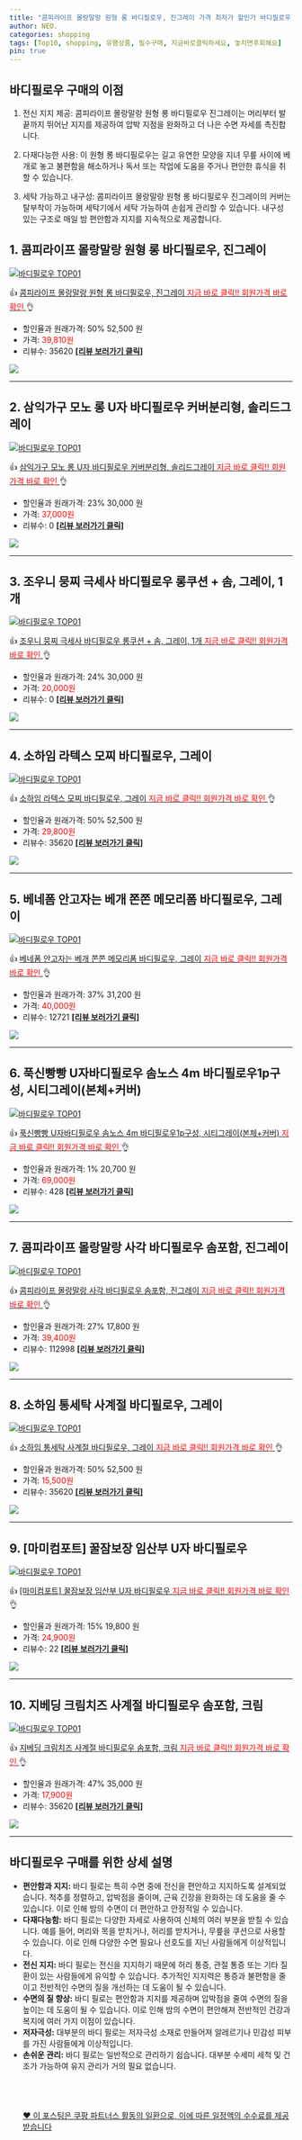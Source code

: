 ```yaml
---
title: "콤피라이프 몰랑말랑 원형 롱 바디필로우, 진그레이 가격 최저가 할인가 바디필로우 최저가 추천 제품 비교"
author: NEO.
categories: shopping
tags: [Top10, shopping, 유행상품, 필수구매, 지금바로클릭하세요, 놓치면후회해요]
pin: true
---
```

## 바디필로우 구매의 이점
1. 전신 지지 제공: 콤피라이프 몰랑말랑 원형 롱 바디필로우 진그레이는 머리부터 발끝까지 뛰어난 지지를 제공하여 압박 지점을 완화하고 더 나은 수면 자세를 촉진합니다.

2. 다재다능한 사용: 이 원형 롱 바디필로우는 길고 유연한 모양을 지녀 무릎 사이에 베개로 놓고 불편함을 해소하거나 독서 또는 작업에 도움을 주거나 편안한 휴식을 취할 수 있습니다.

3. 세탁 가능하고 내구성: 콤피라이프 몰랑말랑 원형 롱 바디필로우 진그레이의 커버는 탈부착이 가능하며 세탁기에서 세탁 가능하여 손쉽게 관리할 수 있습니다. 내구성 있는 구조로 매일 밤 편안함과 지지를 지속적으로 제공합니다.

   

## 1. 콤피라이프 몰랑말랑 원형 롱 바디필로우, 진그레이

[![바디필로우 TOP01](https://thumbnail10.coupangcdn.com/thumbnails/remote/490x490ex/image/rs_quotation_api/3zl8bwtn/a58139ca3cdb458cad0f3b43370eace1.jpg)](https://link.coupang.com/re/AFFSDP?lptag=AF3617701&subid=GithubCoopas&pageKey=5499114866&traceid=V0-153&itemId=12554911849&vendorItemId=75876931682)


👍 [콤피라이프 몰랑말랑 원형 롱 바디필로우, 진그레이 <font color=red> 지금 바로 클릭!! 회원가격 바로 확인 </font> ](https://link.coupang.com/re/AFFSDP?lptag=AF3617701&subid=GithubCoopas&pageKey=5499114866&traceid=V0-153&itemId=12554911849&vendorItemId=75876931682) 👌 


- 할인율과 원래가격: 50%  52,500   원
- 가격: <span style='color:red'>39,810원</span>
- 리뷰수: 35620  [**[리뷰 보러가기 클릭]**](https://link.coupang.com/re/AFFSDP?lptag=AF3617701&subid=GithubCoopas&pageKey=5499114866&traceid=V0-153&itemId=12554911849&vendorItemId=75876931682)

[![](/discount_price.png)](https://link.coupang.com/re/AFFSDP?lptag=AF3617701&subid=GithubCoopas&pageKey=5499114866&traceid=V0-153&itemId=12554911849&vendorItemId=75876931682)

---


   

## 2. 삼익가구 모노 롱 U자 바디필로우 커버분리형, 솔리드그레이

[![바디필로우 TOP01](https://thumbnail6.coupangcdn.com/thumbnails/remote/490x490ex/image/retail/images/2023/08/02/10/3/36fc75d3-85d7-4f61-92dc-dcdc3cca5960.jpg)](https://link.coupang.com/re/AFFSDP?lptag=AF3617701&subid=GithubCoopas&pageKey=7475371728&traceid=V0-153&itemId=19514446901&vendorItemId=86760744781)


👍 [삼익가구 모노 롱 U자 바디필로우 커버분리형, 솔리드그레이 <font color=red> 지금 바로 클릭!! 회원가격 바로 확인 </font> ](https://link.coupang.com/re/AFFSDP?lptag=AF3617701&subid=GithubCoopas&pageKey=7475371728&traceid=V0-153&itemId=19514446901&vendorItemId=86760744781) 👌 


- 할인율과 원래가격: 23%  30,000   원
- 가격: <span style='color:red'>37,000원</span>
- 리뷰수: 0  [**[리뷰 보러가기 클릭]**](https://link.coupang.com/re/AFFSDP?lptag=AF3617701&subid=GithubCoopas&pageKey=7475371728&traceid=V0-153&itemId=19514446901&vendorItemId=86760744781)

[![](/discount_price.png)](https://link.coupang.com/re/AFFSDP?lptag=AF3617701&subid=GithubCoopas&pageKey=7475371728&traceid=V0-153&itemId=19514446901&vendorItemId=86760744781)

---


   

## 3. 조우니 뭉찌 극세사 바디필로우 롱쿠션 + 솜, 그레이, 1개

[![바디필로우 TOP01](https://thumbnail6.coupangcdn.com/thumbnails/remote/490x490ex/image/retail/images/79020519211571-d1c9b58d-81d7-4537-bef2-bf450ee53101.jpg)](https://link.coupang.com/re/AFFSDP?lptag=AF3617701&subid=GithubCoopas&pageKey=1375988353&traceid=V0-153&itemId=2409264932&vendorItemId=70403826064)


👍 [조우니 뭉찌 극세사 바디필로우 롱쿠션 + 솜, 그레이, 1개 <font color=red> 지금 바로 클릭!! 회원가격 바로 확인 </font> ](https://link.coupang.com/re/AFFSDP?lptag=AF3617701&subid=GithubCoopas&pageKey=1375988353&traceid=V0-153&itemId=2409264932&vendorItemId=70403826064) 👌 


- 할인율과 원래가격: 24%  30,000   원
- 가격: <span style='color:red'>20,000원</span>
- 리뷰수: 0  [**[리뷰 보러가기 클릭]**](https://link.coupang.com/re/AFFSDP?lptag=AF3617701&subid=GithubCoopas&pageKey=1375988353&traceid=V0-153&itemId=2409264932&vendorItemId=70403826064)

[![](/discount_price.png)](https://link.coupang.com/re/AFFSDP?lptag=AF3617701&subid=GithubCoopas&pageKey=1375988353&traceid=V0-153&itemId=2409264932&vendorItemId=70403826064)

---


   

## 4. 소하임 라텍스 모찌 바디필로우, 그레이

[![바디필로우 TOP01](https://thumbnail6.coupangcdn.com/thumbnails/remote/490x490ex/image/retail/images/2023/07/21/14/5/80f4c4cc-975a-49d1-b231-e5296eb5a937.jpg)](https://link.coupang.com/re/AFFSDP?lptag=AF3617701&subid=GithubCoopas&pageKey=6146535155&traceid=V0-153&itemId=11832983780&vendorItemId=86647996313)


👍 [소하임 라텍스 모찌 바디필로우, 그레이 <font color=red> 지금 바로 클릭!! 회원가격 바로 확인 </font> ](https://link.coupang.com/re/AFFSDP?lptag=AF3617701&subid=GithubCoopas&pageKey=6146535155&traceid=V0-153&itemId=11832983780&vendorItemId=86647996313) 👌 


- 할인율과 원래가격: 50%  52,500   원
- 가격: <span style='color:red'>29,800원</span>
- 리뷰수: 35620  [**[리뷰 보러가기 클릭]**](https://link.coupang.com/re/AFFSDP?lptag=AF3617701&subid=GithubCoopas&pageKey=6146535155&traceid=V0-153&itemId=11832983780&vendorItemId=86647996313)

[![](/discount_price.png)](https://link.coupang.com/re/AFFSDP?lptag=AF3617701&subid=GithubCoopas&pageKey=6146535155&traceid=V0-153&itemId=11832983780&vendorItemId=86647996313)

---


   

## 5. 베네폼 안고자는 베개 쫀쫀 메모리폼 바디필로우, 그레이

[![바디필로우 TOP01](https://thumbnail10.coupangcdn.com/thumbnails/remote/490x490ex/image/retail/images/6079320009294090-e0199101-b91b-4991-92d8-03e39be43fc4.jpg)](https://link.coupang.com/re/AFFSDP?lptag=AF3617701&subid=GithubCoopas&pageKey=7099724141&traceid=V0-153&itemId=17718686565&vendorItemId=84883522043)


👍 [베네폼 안고자는 베개 쫀쫀 메모리폼 바디필로우, 그레이 <font color=red> 지금 바로 클릭!! 회원가격 바로 확인 </font> ](https://link.coupang.com/re/AFFSDP?lptag=AF3617701&subid=GithubCoopas&pageKey=7099724141&traceid=V0-153&itemId=17718686565&vendorItemId=84883522043) 👌 


- 할인율과 원래가격: 37%  31,200   원
- 가격: <span style='color:red'>40,000원</span>
- 리뷰수: 12721  [**[리뷰 보러가기 클릭]**](https://link.coupang.com/re/AFFSDP?lptag=AF3617701&subid=GithubCoopas&pageKey=7099724141&traceid=V0-153&itemId=17718686565&vendorItemId=84883522043)

[![](/discount_price.png)](https://link.coupang.com/re/AFFSDP?lptag=AF3617701&subid=GithubCoopas&pageKey=7099724141&traceid=V0-153&itemId=17718686565&vendorItemId=84883522043)

---


   

## 6. 푹신빵빵 U자바디필로우 솜노스 4m 바디필로우1p구성, 시티그레이(본체+커버)

[![바디필로우 TOP01](https://thumbnail6.coupangcdn.com/thumbnails/remote/490x490ex/image/vendor_inventory/81ed/93eef528627bfda7221d7da6fb7d6254a8a73e27fae68a6b3973cb32a37e.png)](https://link.coupang.com/re/AFFSDP?lptag=AF3617701&subid=GithubCoopas&pageKey=7374874183&traceid=V0-153&itemId=19032759744&vendorItemId=86039616351)


👍 [푹신빵빵 U자바디필로우 솜노스 4m 바디필로우1p구성, 시티그레이(본체+커버) <font color=red> 지금 바로 클릭!! 회원가격 바로 확인 </font> ](https://link.coupang.com/re/AFFSDP?lptag=AF3617701&subid=GithubCoopas&pageKey=7374874183&traceid=V0-153&itemId=19032759744&vendorItemId=86039616351) 👌 


- 할인율과 원래가격: 1%  20,700   원
- 가격: <span style='color:red'>69,000원</span>
- 리뷰수: 428  [**[리뷰 보러가기 클릭]**](https://link.coupang.com/re/AFFSDP?lptag=AF3617701&subid=GithubCoopas&pageKey=7374874183&traceid=V0-153&itemId=19032759744&vendorItemId=86039616351)

[![](/discount_price.png)](https://link.coupang.com/re/AFFSDP?lptag=AF3617701&subid=GithubCoopas&pageKey=7374874183&traceid=V0-153&itemId=19032759744&vendorItemId=86039616351)

---


   

## 7. 콤피라이프 몰랑말랑 사각 바디필로우 솜포함, 진그레이

[![바디필로우 TOP01](https://thumbnail7.coupangcdn.com/thumbnails/remote/490x490ex/image/retail/images/2021/10/18/10/8/d842ee2b-67d1-41cd-a5bc-387447a32523.jpg)](https://link.coupang.com/re/AFFSDP?lptag=AF3617701&subid=GithubCoopas&pageKey=6130827731&traceid=V0-153&itemId=11690149469&vendorItemId=78964483070)


👍 [콤피라이프 몰랑말랑 사각 바디필로우 솜포함, 진그레이 <font color=red> 지금 바로 클릭!! 회원가격 바로 확인 </font> ](https://link.coupang.com/re/AFFSDP?lptag=AF3617701&subid=GithubCoopas&pageKey=6130827731&traceid=V0-153&itemId=11690149469&vendorItemId=78964483070) 👌 


- 할인율과 원래가격: 27%  17,800   원
- 가격: <span style='color:red'>39,400원</span>
- 리뷰수: 112998  [**[리뷰 보러가기 클릭]**](https://link.coupang.com/re/AFFSDP?lptag=AF3617701&subid=GithubCoopas&pageKey=6130827731&traceid=V0-153&itemId=11690149469&vendorItemId=78964483070)

[![](/discount_price.png)](https://link.coupang.com/re/AFFSDP?lptag=AF3617701&subid=GithubCoopas&pageKey=6130827731&traceid=V0-153&itemId=11690149469&vendorItemId=78964483070)

---


   

## 8. 소하임 통세탁 사계절 바디필로우, 그레이

[![바디필로우 TOP01](https://thumbnail8.coupangcdn.com/thumbnails/remote/490x490ex/image/vendor_inventory/bf1d/5e79258e99bcab7757cfe32f43eac9ed0facd227eb6793d77021fc537079.jpg)](https://link.coupang.com/re/AFFSDP?lptag=AF3617701&subid=GithubCoopas&pageKey=7305458523&traceid=V0-153&itemId=18703732599&vendorItemId=85983251102)


👍 [소하임 통세탁 사계절 바디필로우, 그레이 <font color=red> 지금 바로 클릭!! 회원가격 바로 확인 </font> ](https://link.coupang.com/re/AFFSDP?lptag=AF3617701&subid=GithubCoopas&pageKey=7305458523&traceid=V0-153&itemId=18703732599&vendorItemId=85983251102) 👌 


- 할인율과 원래가격: 50%  52,500   원
- 가격: <span style='color:red'>15,500원</span>
- 리뷰수: 35620  [**[리뷰 보러가기 클릭]**](https://link.coupang.com/re/AFFSDP?lptag=AF3617701&subid=GithubCoopas&pageKey=7305458523&traceid=V0-153&itemId=18703732599&vendorItemId=85983251102)

[![](/discount_price.png)](https://link.coupang.com/re/AFFSDP?lptag=AF3617701&subid=GithubCoopas&pageKey=7305458523&traceid=V0-153&itemId=18703732599&vendorItemId=85983251102)

---


   

## 9. [마미컴포트] 꿀잠보장 임산부 U자 바디필로우

[![바디필로우 TOP01](https://thumbnail7.coupangcdn.com/thumbnails/remote/490x490ex/image/vendor_inventory/db8a/4ce078f6b6f71a341e292f993b4a609f287a1a16ad45167d56dd135ed7b4.jpg)](https://link.coupang.com/re/AFFSDP?lptag=AF3617701&subid=GithubCoopas&pageKey=7558349568&traceid=V0-153&itemId=19907310695&vendorItemId=87066231866)


👍 [[마미컴포트] 꿀잠보장 임산부 U자 바디필로우 <font color=red> 지금 바로 클릭!! 회원가격 바로 확인 </font> ](https://link.coupang.com/re/AFFSDP?lptag=AF3617701&subid=GithubCoopas&pageKey=7558349568&traceid=V0-153&itemId=19907310695&vendorItemId=87066231866) 👌 


- 할인율과 원래가격: 15%  19,800   원
- 가격: <span style='color:red'>24,900원</span>
- 리뷰수: 22  [**[리뷰 보러가기 클릭]**](https://link.coupang.com/re/AFFSDP?lptag=AF3617701&subid=GithubCoopas&pageKey=7558349568&traceid=V0-153&itemId=19907310695&vendorItemId=87066231866)

[![](/discount_price.png)](https://link.coupang.com/re/AFFSDP?lptag=AF3617701&subid=GithubCoopas&pageKey=7558349568&traceid=V0-153&itemId=19907310695&vendorItemId=87066231866)

---


   

## 10. 지베딩 크림치즈 사계절 바디필로우 솜포함, 크림

[![바디필로우 TOP01](https://thumbnail7.coupangcdn.com/thumbnails/remote/490x490ex/image/rs_quotation_api/aeremf1u/bcacc3c3284d42e091708cfef2bc4995.jpg)](https://link.coupang.com/re/AFFSDP?lptag=AF3617701&subid=GithubCoopas&pageKey=7685716514&traceid=V0-153&itemId=20538678956&vendorItemId=87615400534)


👍 [지베딩 크림치즈 사계절 바디필로우 솜포함, 크림 <font color=red> 지금 바로 클릭!! 회원가격 바로 확인 </font> ](https://link.coupang.com/re/AFFSDP?lptag=AF3617701&subid=GithubCoopas&pageKey=7685716514&traceid=V0-153&itemId=20538678956&vendorItemId=87615400534) 👌 


- 할인율과 원래가격: 47%  35,000   원
- 가격: <span style='color:red'>17,900원</span>
- 리뷰수: 35620  [**[리뷰 보러가기 클릭]**](https://link.coupang.com/re/AFFSDP?lptag=AF3617701&subid=GithubCoopas&pageKey=7685716514&traceid=V0-153&itemId=20538678956&vendorItemId=87615400534)

[![](/discount_price.png)](https://link.coupang.com/re/AFFSDP?lptag=AF3617701&subid=GithubCoopas&pageKey=7685716514&traceid=V0-153&itemId=20538678956&vendorItemId=87615400534)

---
## 바디필로우 구매를 위한 상세 설명
* **편안함과 지지:** 바디 필로는 특히 수면 중에 전신을 편안하고 지지하도록 설계되었습니다. 척추를 정렬하고, 압박점을 줄이며, 근육 긴장을 완화하는 데 도움을 줄 수 있습니다. 이로 인해 밤의 수면이 더 편안하고 안정적일 수 있습니다.
* **다재다능함:** 바디 필로는 다양한 자세로 사용하여 신체의 여러 부분을 받칠 수 있습니다. 예를 들어, 머리와 목을 받치거나, 허리를 받치거나, 무릎을 쿠션으로 사용할 수 있습니다. 이로 인해 다양한 수면 필요나 선호도를 지닌 사람들에게 이상적입니다.
* **전신 지지:** 바디 필로는 전신을 지지하기 때문에 허리 통증, 관절 통증 또는 기타 질환이 있는 사람들에게 유익할 수 있습니다. 추가적인 지지력은 통증과 불편함을 줄이고 전반적인 수면의 질을 개선하는 데 도움이 될 수 있습니다.
* **수면의 질 향상:** 바디 필로는 편안함과 지지를 제공하며 압박점을 줄여 수면의 질을 높이는 데 도움이 될 수 있습니다. 이로 인해 밤의 수면이 편안해져 전반적인 건강과 복지에 여러 가지 이점이 있습니다.
* **저자극성:** 대부분의 바디 필로는 저자극성 소재로 만들어져 알레르기나 민감성 피부를 가진 사람들에게 이상적입니다.
* **손쉬운 관리:** 바디 필로는 일반적으로 관리하기 쉽습니다. 대부분 수세미 세척 및 건조가 가능하여 유지 관리가 거의 필요 없습니다.<br><br><br><br><br> [ ❤  이 포스팅은 쿠팡 파트너스 활동의 일환으로, 이에 따른 일정액의 수수료를 제공받습니다](https://link.coupang.com/a/bcEFyh)